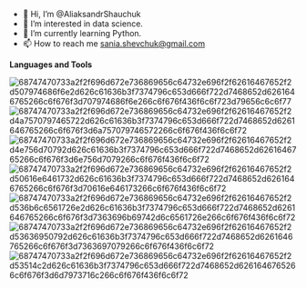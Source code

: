 - 👋 Hi, I’m @AliaksandrShauchuk
- 👀 I’m interested in data science.
- 🌱 I’m currently learning Python.
- 📫 How to reach me sania.shevchuk@gmail.com

**Languages and Tools**

![68747470733a2f2f696d672e736869656c64732e696f2f62616467652f2d507974686f6e2d626c61636b3f7374796c653d666f722d7468652d6261646765266c6f676f3d707974686f6e266c6f676f436f6c6f723d79656c6c6f77](https://user-images.githubusercontent.com/99195176/152952159-bcc27bdb-2298-4461-a43c-96a7e567068b.svg) ![68747470733a2f2f696d672e736869656c64732e696f2f62616467652f2d4a7570797465722d626c61636b3f7374796c653d666f722d7468652d6261646765266c6f676f3d6a757079746572266c6f676f436f6c6f72](https://user-images.githubusercontent.com/99195176/152952427-693cf2d2-729b-410d-bdea-4c1fe2e92865.svg) ![68747470733a2f2f696d672e736869656c64732e696f2f62616467652f2d4e756d70792d626c61636b3f7374796c653d666f722d7468652d6261646765266c6f676f3d6e756d7079266c6f676f436f6c6f72](https://user-images.githubusercontent.com/99195176/152952494-7593a3bb-99ec-4aa3-b3e6-0f0481263c38.svg)
![68747470733a2f2f696d672e736869656c64732e696f2f62616467652f2d50616e6461732d626c61636b3f7374796c653d666f722d7468652d6261646765266c6f676f3d70616e646173266c6f676f436f6c6f72](https://user-images.githubusercontent.com/99195176/152952519-28c1da55-45c9-42c1-9326-04d94d6f4659.svg)
![68747470733a2f2f696d672e736869656c64732e696f2f62616467652f2d536b6c6561726e2d626c61636b3f7374796c653d666f722d7468652d6261646765266c6f676f3d7363696b69742d6c6561726e266c6f676f436f6c6f72](https://user-images.githubusercontent.com/99195176/152952554-c5e9092d-d213-4ada-9c06-8481a0bd4823.svg)
![68747470733a2f2f696d672e736869656c64732e696f2f62616467652f2d53636950792d626c61636b3f7374796c653d666f722d7468652d6261646765266c6f676f3d7363697079266c6f676f436f6c6f72](https://user-images.githubusercontent.com/99195176/152952587-1fa43afd-a4e8-4c8e-98a5-2a6e3ea159b0.svg)
![68747470733a2f2f696d672e736869656c64732e696f2f62616467652f2d53514c2d626c61636b3f7374796c653d666f722d7468652d6261646765266c6f676f3d6d7973716c266c6f676f436f6c6f72](https://user-images.githubusercontent.com/99195176/152952695-2681eb14-6bbb-47e3-b3b2-5cde8ea535c6.svg)



<!---
AliaksandrShauchuk/AliaksandrShauchuk is a ✨ special ✨ repository because its `README.md` (this file) appears on your GitHub profile.
You can click the Preview link to take a look at your changes.
--->
